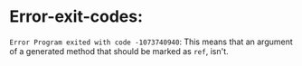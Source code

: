 # Error-exit-codes:

`Error Program exited with code -1073740940`:   This means that an argument of a generated method that should be marked as `ref`, isn't.  
